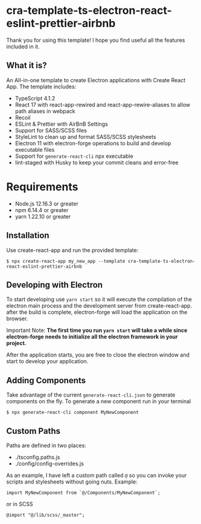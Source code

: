 # cra-template-ts-electron-react-eslint-prettier-airbnb

Thank you for using this template! I hope you find useful all the features included in it.

## What it is?

An All-in-one template to create Electron applications with Create React App. The template includes:
- TypeScript 4.1.2
- React 17 with react-app-rewired and react-app-rewire-aliases to allow path aliases in webpack
- Recoil
- ESLint & Prettier with AirBnB Settings
- Support for SASS/SCSS files
- StyleLint to clean up and format SASS/SCSS stylesheets
- Electron 11 with electron-forge operations to build and develop executable files
- Support for `generate-react-cli` npx executable
- lint-staged with Husky to keep your commit cleans and error-free

# Requirements
- Node.js 12.16.3 or greater
- npm 6.14.4 or greater
- yarn 1.22.10 or greater

## Installation
Use create-react-app and run the provided template:
```
$ npx create-react-app my_new_app --template cra-template-ts-electron-react-eslint-prettier-airbnb
```
## Developing with Electron
To start developing use `yarn start` so it will execute the compilation of the electron main process and the development server from create-react-app. after the build is complete, electron-forge will load the application on the browser.

Important Note: **The first time you run `yarn start` will take a while since electron-forge needs to initialize all the electron framework in your project.**

After the application starts, you are free to close the electron window and start to develop your application.

## Adding Components
Take advantage of the current `generate-react-cli.json` to generate components on the fly. To generate a new component run in your terminal
```
$ npx generate-react-cli component MyNewComponent
```
## Custom Paths
Paths are defined in two places: 
- ./tsconfig.paths.js
- ./config/config-overrides.js

As an example, I have left a custom path called `@` so you can invoke your scripts and stylesheets without going nuts. Example:
```
import MyNewComponent from `@/Components/MyNewComponent`;
```

or in SCSS

```
@import "@/lib/scss/_master";
```
